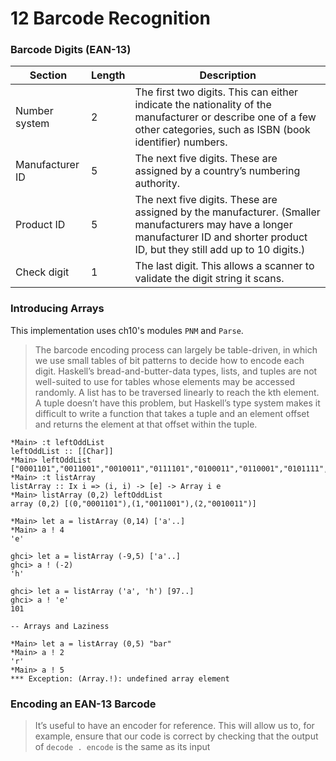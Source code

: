 # 12 Barcode Recognition


### Barcode Digits (EAN-13)

Section      | Length | Description
-------------|--------|------------
Number system | 2 |The first two digits. This can either indicate the nationality of the manufacturer or describe one of a few other categories, such as ISBN (book identifier) numbers.
Manufacturer ID | 5 | The next five digits. These are assigned by a country’s numbering authority.
Product ID | 5 | The next five digits. These are assigned by the manufacturer. (Smaller manufacturers may have a longer manufacturer ID and shorter product ID, but they still add up to 10 digits.)
Check digit | 1 | The last digit. This allows a scanner to validate the digit string it scans.

### Introducing Arrays

This implementation uses ch10's modules `PNM` and `Parse`.

> The barcode encoding process can largely be table-driven, in which we use small tables of bit patterns to decide how to encode each digit. Haskell’s bread-and-butter-data types, lists, and tuples are not well-suited to use for tables whose elements may be accessed randomly. A list has to be traversed linearly to reach the kth element. A tuple doesn’t have this problem, but Haskell’s type system makes it difficult to write a function that takes a tuple and an element offset and returns the element at that offset within the tuple.

```
*Main> :t leftOddList
leftOddList :: [[Char]]
*Main> leftOddList
["0001101","0011001","0010011","0111101","0100011","0110001","0101111","0111011","0110111","0001011"]
*Main> :t listArray
listArray :: Ix i => (i, i) -> [e] -> Array i e
*Main> listArray (0,2) leftOddList
array (0,2) [(0,"0001101"),(1,"0011001"),(2,"0010011")]

*Main> let a = listArray (0,14) ['a'..]
*Main> a ! 4
'e'

ghci> let a = listArray (-9,5) ['a'..]
ghci> a ! (-2)
'h'

ghci> let a = listArray ('a', 'h') [97..]
ghci> a ! 'e'
101

-- Arrays and Laziness

*Main> let a = listArray (0,5) "bar"
*Main> a ! 2
'r'
*Main> a ! 5
*** Exception: (Array.!): undefined array element

```

### Encoding an EAN-13 Barcode

> It’s useful to have an encoder for reference. This will allow us to, for example, ensure that our code is correct by checking that the output of `decode . encode` is the same as its input
